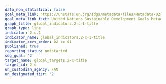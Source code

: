 ```yaml
---
data_non_statistical: false
goal_meta_link: https://unstats.un.org/sdgs/metadata/files/Metadata-02-0C-01.pdf
goal_meta_link_text: United Nations Sustainable Development Goals Metadata (pdf 232kB)
graph_title: global_indicators.2-c-1-title
graph_type: line
indicator: 2.c.1
indicator_name: global_indicators.2-c-1-title
indicator_sort_order: 02-cc-01
published: true
reporting_status: notstarted
sdg_goal: '2'
target_name: global_targets.2-c-title
target_id: 2.c
un_custodian_agency: FAO
un_designated_tier: '2'
---
```

